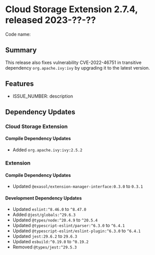 # Cloud Storage Extension 2.7.4, released 2023-??-??

Code name:

## Summary

This release also fixes vulnerability CVE-2022-46751 in transitive dependency `org.apache.ivy:ivy` by upgrading it to the latest version.

## Features

* ISSUE_NUMBER: description

## Dependency Updates

### Cloud Storage Extension

#### Compile Dependency Updates

* Added `org.apache.ivy:ivy:2.5.2`

### Extension

#### Compile Dependency Updates

* Updated `@exasol/extension-manager-interface:0.3.0` to `0.3.1`

#### Development Dependency Updates

* Updated `eslint:^8.46.0` to `^8.47.0`
* Added `@jest/globals:^29.6.3`
* Updated `@types/node:^20.4.9` to `^20.5.4`
* Updated `@typescript-eslint/parser:^6.3.0` to `^6.4.1`
* Updated `@typescript-eslint/eslint-plugin:^6.3.0` to `^6.4.1`
* Updated `jest:29.6.2` to `29.6.3`
* Updated `esbuild:^0.19.0` to `^0.19.2`
* Removed `@types/jest:^29.5.3`
